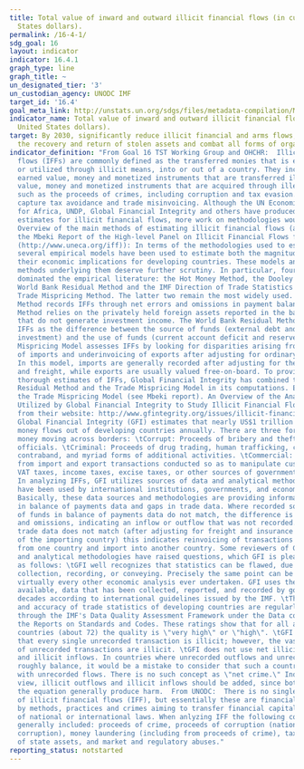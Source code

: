 ```yaml
---
title: Total value of inward and outward illicit financial flows (in current United
  States dollars).
permalink: /16-4-1/
sdg_goal: 16
layout: indicator
indicator: 16.4.1
graph_type: line
graph_title: ~
un_designated_tier: '3'
un_custodian_agency: UNODC IMF
target_id: '16.4'
goal_meta_link: http://unstats.un.org/sdgs/files/metadata-compilation/Metadata-Goal-16.pdf
indicator_name: Total value of inward and outward illicit financial flows (in current
  United States dollars).
target: By 2030, significantly reduce illicit financial and arms flows, strengthen
  the recovery and return of stolen assets and combat all forms of organized crime.
indicator_definition: "From Goal 16 TST Working Group and OHCHR:  Illicit financial
  flows (IFFs) are commonly defined as the transferred monies that is earned, transferred
  or utilized through illicit means, into or out of a country. They include legally
  earned value, money and monetized instruments that are transferred illicitly or
  value, money and monetized instruments that are acquired through illegal activities,
  such as the proceeds of crimes, including corruption and tax evasion. They can also
  capture tax avoidance and trade misinvoicing. Although the UN Economic Commission
  for Africa, UNDP, Global Financial Integrity and others have produced global country-by-country
  estimates for illicit financial flows, more work on methodologies would be required.
  Overview of the main methods of estimating illicit financial flows (adapted from
  the Mbeki Report of the High-level Panel on Illicit Financial Flows from Africa
  (http://www.uneca.org/iff)): In terms of the methodologies used to estimate IFFs,
  several empirical models have been used to estimate both the magnitude of IFFs and
  their economic implications for developing countries. These models and the analytic
  methods underlying them deserve further scrutiny. In particular, four methods have
  dominated the empirical literature: the Hot Money Method, the Dooley Method, the
  World Bank Residual Method and the IMF Direction of Trade Statistics (DOTS)'based
  Trade Mispricing Method. The latter two remain the most widely used. The Hot Money
  Method records IFFs through net errors and omissions in payment balances. The Dooley
  Method relies on the privately held foreign assets reported in the balance of payments
  that do not generate investment income. The World Bank Residual Method estimates
  IFFs as the difference between the source of funds (external debt and foreign direct
  investment) and the use of funds (current account deficit and reserves). The Trade
  Mispricing Model assesses IFFs by looking for disparities arising from overinvoicing
  of imports and underinvoicing of exports after adjusting for ordinary price differences.
  In this model, imports are generally recorded after adjusting for the cost of insurance
  and freight, while exports are usually valued free-on-board. To provide the most
  thorough estimates of IFFs, Global Financial Integrity has combined the World Bank
  Residual Method and the Trade Mispricing Model in its computations. ECA has used
  the Trade Mispricing Model (see Mbeki report). An Overview of the Analytical Methodologies
  Utilized by Global Financial Integrity to Study Illicit Financial Flows (adapted
  from their website: http://www.gfintegrity.org/issues/illicit-financial-flows-analytical-methodologies-utilizedglobal-financial-integrity/):
  Global Financial Integrity (GFI) estimates that nearly US$1 trillion of unrecorded
  money flows out of developing countries annually. There are three forms of unrecorded
  money moving across borders: \tCorrupt: Proceeds of bribery and theft by government
  officials. \tCriminal: Proceeds of drug trading, human trafficking, counterfeiting,
  contraband, and myriad forms of additional activities. \tCommercial: Proceeds arising
  from import and export transactions conducted so as to manipulate customs duties,
  VAT taxes, income taxes, excise taxes, or other sources of government revenues.
  In analyzing IFFs, GFI utilizes sources of data and analytical methodologies that
  have been used by international institutions, governments, and economists for decades.
  Basically, these data sources and methodologies are providing information on gaps'gaps
  in balance of payments data and gaps in trade data. Where recorded sources and uses
  of funds in balance of payments data do not match, the difference is net errors
  and omissions, indicating an inflow or outflow that was not recorded. Where bilateral
  trade data does not match (after adjusting for freight and insurance in the data
  of the importing country) this indicates reinvoicing of transactions between export
  from one country and import into another country. Some reviewers of GFI's data sources
  and analytical methodologies have raised questions, which GFI is pleased to address
  as follows: \tGFI well recognizes that statistics can be flawed, due to errors in
  collection, recording, or conveying. Precisely the same point can be made about
  virtually every other economic analysis ever undertaken. GFI uses the best data
  available, data that has been collected, reported, and recorded by governments for
  decades according to international guidelines issued by the IMF. \tThe reliability
  and accuracy of trade statistics of developing countries are regularly assessed
  through the IMF's Data Quality Assessment Framework under the Data component of
  the Reports on Standards and Codes. These ratings show that for all assessed developing
  countries (about 72) the quality is \"very high\" or \"high\". \tGFI does not suggest
  that every single unrecorded transaction is illicit; however, the vast majority
  of unrecorded transactions are illicit. \tGFI does not use net illicit outflows
  and illicit inflows. In countries where unrecorded outflows and unrecorded inflows
  roughly balance, it would be a mistake to consider that such a country has no problem
  with unrecorded flows. There is no such concept as \"net crime.\" Indeed, in GFI's
  view, illicit outflows and illicit inflows should be added, since both sides of
  the equation generally produce harm.  From UNODC:  There is no single, agreed definition
  of illicit financial flows (IFF), but essentially these are financial flows generated
  by methods, practices and crimes aiming to transfer financial capital in contravention
  of national or international laws. When anlyzing IFF the following components are
  generally included: proceeds of crime, proceeds of corruption (national or international
  corruption), money laundering (including from proceeds of crime), tax evasion, theft
  of state assets, and market and regulatory abuses."
reporting_status: notstarted
---
```

